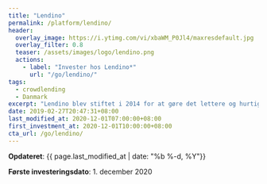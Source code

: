 ```yaml
---
title: "Lendino"
permalink: /platform/lendino/
header:
  overlay_image: https://i.ytimg.com/vi/xbaWM_P0Jl4/maxresdefault.jpg
  overlay_filter: 0.8
  teaser: /assets/images/logo/lendino.png
  actions:
    - label: "Invester hos Lendino*"
      url: "/go/lendino/"
tags:
  - crowdlending
  - Danmark
excerpt: "Lendino blev stiftet i 2014 for at gøre det lettere og hurtige at låne penge. Lendino er en markedsplads for lån, hvor investorerer kan låne direkte til mindre danske virksomheder eller låne penge ud til netværkslån uden kreditvurdering."
date: 2019-02-27T20:47:31+08:00
last_modified_at: 2020-12-01T07:00:00+08:00
first_investment_at: 2020-12-01T10:00:00+08:00
cta_url: /go/lendino/
---
```


**Opdateret**: {{ page.last_modified_at | date: "%b %-d, %Y"}}

**Første investeringsdato**: 1. december 2020
